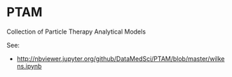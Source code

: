 # PTAM
Collection of Particle Therapy Analytical Models

See:
  - http://nbviewer.jupyter.org/github/DataMedSci/PTAM/blob/master/wilkens.ipynb